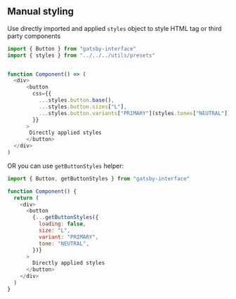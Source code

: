 ## Manual styling

Use directly imported and applied `styles` object to style HTML tag or third party components

```javascript
import { Button } from "gatsby-interface"
import { styles } from "../../../utils/presets"


function Component() => (
  <div>
      <button
        css={{
          ...styles.button.base(),
          ...styles.button.sizes["L"],
          ...styles.button.variants["PRIMARY"](styles.tones["NEUTRAL"]),
        }}
      >
       Directly applied styles
      </button>
  </div>
)
```

OR you can use `getButtonStyles` helper:

```javascript
import { Button, getButtonStyles } from "gatsby-interface"

function Component() {
  return (
    <div>
      <button
        {...getButtonStyles({
          loading: false,
          size: "L",
          variant: "PRIMARY",
          tone: "NEUTRAL",
        })}
      >
        Directly applied styles
      </button>
    </div>
  )
}
```
